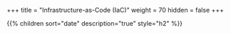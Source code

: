 +++
title = "Infrastructure-as-Code (IaC)"
weight = 70
hidden = false
+++

{{% children sort="date" description="true" style="h2" %}}